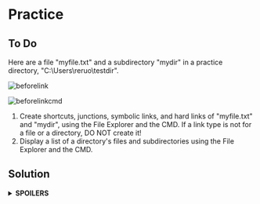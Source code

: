 # Practice
## To Do
Here are a file "myfile.txt" and a subdirectory "mydir" in a practice directory, "C:\Users\reruo\testdir".

![beforelink](https://github.com/reruo321/OS-Self-Study/assets/48712088/1084f229-1f99-4505-82ca-c2bc53a895af)

![beforelinkcmd](https://github.com/reruo321/OS-Self-Study/assets/48712088/92553531-a8fc-4ed4-8dc8-21198bc7500c)

1. Create shortcuts, junctions, symbolic links, and hard links of "myfile.txt" and "mydir", using the File Explorer and the CMD. If a link type is not for a file or a directory, DO NOT create it!
2. Display a list of a directory's files and subdirectories using the File Explorer and the CMD.

## Solution
<details>
  <summary><b>SPOILERS</b></summary>

### Result


![afterlink](https://github.com/reruo321/OS-Self-Study/assets/48712088/c8f5beab-348b-4a1c-bb45-16abb44abdee)

![afterlinkcmd](https://github.com/reruo321/OS-Self-Study/assets/48712088/9e37d3bd-ce56-4bcb-a761-bc51a7225310)

</details>
